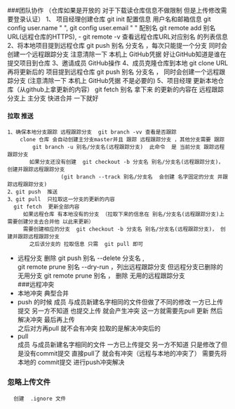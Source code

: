 ###团队协作
     （仓库如果是开放的  对于下载读仓库信息不做限制  但是上传修改需要登录认证）
    1、 项目经理创建仓库
         git init 
         配置信息 用户名和邮箱信息  git config user.name " ", git config user.email " "
         配别名 git remote add 别名 URL(远程仓库的HTTPS),
              - git remote -v 查看远程仓库URL对应别名 的列表信息
    2、将本地项目提到远程仓库 
        git push 别名 分支名 ，每次只能提一个分支  同时会创建一个远程跟踪分支
                  注意清除一下 本机上 GitHub凭据  好让GitHub知道是谁在提交项目到仓库
    3、邀请成员  GitHub操作
    4、成员克隆仓库到本地
       git clone URL
       再将更新后的 项目提到远程仓库 
         git push 别名 分支名  ，  同时会创建一个远程跟踪分支
                  (注意清除一下 本机上 GitHub凭据 不是必要的)
    5、项目经理 更新本地仓库（从github上拿更新的内容）
        git fetch 别名 
           拿下来 的更新的内容在 远程跟踪分支上 
             主分支 快进合并 一下就好     
#### 拉取 推送
    1、确保本地分支跟踪 远程跟踪分支  git branch -vv 查看是否跟踪
        clone 仓库 会自动创建主分支master并且 跟踪 远程跟踪分支 ，其他分支需要 跟踪  
            git branch -u 别名/分支名(远程跟踪分支)  此命令  是 当前分支 跟踪远程跟踪分支         
           如果分支还没有创建  git checkout -b 分支名 别名/分支名(远程跟踪分支)，创建并跟踪远程跟踪分支  
                     (git branch --track 别名/分支名  会创建 名字固定的分支 并跟踪远程跟踪分支)       
    2、git push  推送 
    3、git pull  只拉取这一分支的更新的内容
      git fetch  更新全部内容
         如果远程仓库 有本地没有的分支 （拉取下来的信息在 别名/分支名(远程跟踪分支)上  需要创建分支去合并他 以此来更新） 
         需要创建相应的分支  git checkout -b 分支名 别名/分支名(远程跟踪分支)， 创建并跟踪远程跟踪分支
           之后该分支的 拉取信息 只需  git pull 即可  
   - 远程分支 删除
        git push 别名 --delete 分支名 ,  
        git remote prune 别名 --dry-run ，列出远程跟踪分支 但远程分支已删除的无用分支
        git remote prune 别名  ， 删除 无用的远程跟踪分支       
###远程冲突    
   - 本地冲突 
        典型合并       
   - push 的时候 
         成员 与成员新建名字相同的文件但做了不同的修改  一方已上传提交  另一方不知道 也提交上传 
            就会产生冲突 这一方就需要先pull 更新 然后解决冲突  最后再上传  
            之后对方再pull 就不会有冲突 拉取的是解决冲突后的      
   - pull                                 
        成员 与成员新建名字相同的文件  一方已上传提交  另一方不知道 只是修改了但是没有commit提交  直接pull了 就会有冲突（远程与本地的冲突了） 
                需要先将本地的 commit提交   进行push冲突解决  
### 忽略上传文件
      创建  .ignore 文件